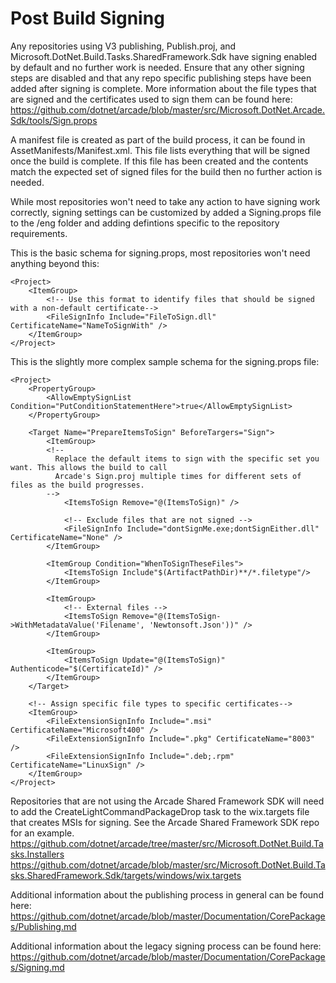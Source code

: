 # Post Build Signing

Any repositories using V3 publishing, Publish.proj, and Microsoft.DotNet.Build.Tasks.SharedFramework.Sdk have signing enabled by default and no further work is needed. Ensure that any other signing steps are disabled and that any repo specific publishing steps have been added after signing is complete. More information about the file types that are signed and the certificates used to sign them can be found here:
https://github.com/dotnet/arcade/blob/master/src/Microsoft.DotNet.Arcade.Sdk/tools/Sign.props

A manifest file is created as part of the build process, it can be found in AssetManifests/Manifest.xml. This file lists everything that will be signed once the build is complete. If this file has been created and the contents match the expected set of signed files for the build then no further action is needed.

While most repositories won't need to take any action to have signing work correctly, signing settings can be customized by added a Signing.props file to the /eng folder and adding defintions specific to the repository requirements.

This is the basic schema for signing.props, most repositories won't need anything beyond this:

```
<Project>
    <ItemGroup>
        <!-- Use this format to identify files that should be signed with a non-default certificate-->
        <FileSignInfo Include="FileToSign.dll" CertificateName="NameToSignWith" />
    </ItemGroup>
</Project>
```

This is the slightly more complex sample schema for the signing.props file:

```
<Project>
	<PropertyGroup>
		<AllowEmptySignList Condition="PutConditionStatementHere">true</AllowEmptySignList>
	</PropertyGroup>
	
	<Target Name="PrepareItemsToSign" BeforeTargers="Sign">
		<ItemGroup>
		<!--
          Replace the default items to sign with the specific set you want. This allows the build to call
          Arcade's Sign.proj multiple times for different sets of files as the build progresses.
        -->
			<ItemsToSign Remove="@(ItemsToSign)" />
			
			<!-- Exclude files that are not signed -->
			<FileSignInfo Include="dontSignMe.exe;dontSignEither.dll" CertificateName="None" />	
		</ItemGroup>
		
		<ItemGroup Condition="WhenToSignTheseFiles">
			<ItemsToSign Include"$(ArtifactPathDir)**/*.filetype"/>
		</ItemGroup>
		
		<ItemGroup>
			<!-- External files -->
			<ItemsToSign Remove="@(ItemsToSign->WithMetadataValue('Filename', 'Newtonsoft.Json'))" />
		</ItemGroup>

		<ItemGroup>
			<ItemsToSign Update="@(ItemsToSign)" Authenticode="$(CertificateId)" />
		</ItemGroup>
	</Target>
	
	<!-- Assign specific file types to specific certificates-->
	<ItemGroup>
        <FileExtensionSignInfo Include=".msi" CertificateName="Microsoft400" />
        <FileExtensionSignInfo Include=".pkg" CertificateName="8003" />
        <FileExtensionSignInfo Include=".deb;.rpm" CertificateName="LinuxSign" />
    </ItemGroup>
</Project>
```

Repositories that are not using the Arcade Shared Framework SDK will need to add the CreateLightCommandPackageDrop task to the wix.targets file that creates MSIs for signing. See the Arcade Shared Framework SDK repo for an example.
https://github.com/dotnet/arcade/tree/master/src/Microsoft.DotNet.Build.Tasks.Installers
https://github.com/dotnet/arcade/blob/master/src/Microsoft.DotNet.Build.Tasks.SharedFramework.Sdk/targets/windows/wix.targets

Additional information about the publishing process in general can be found here:
https://github.com/dotnet/arcade/blob/master/Documentation/CorePackages/Publishing.md

Additional information about the legacy signing process can be found here:
https://github.com/dotnet/arcade/blob/master/Documentation/CorePackages/Signing.md